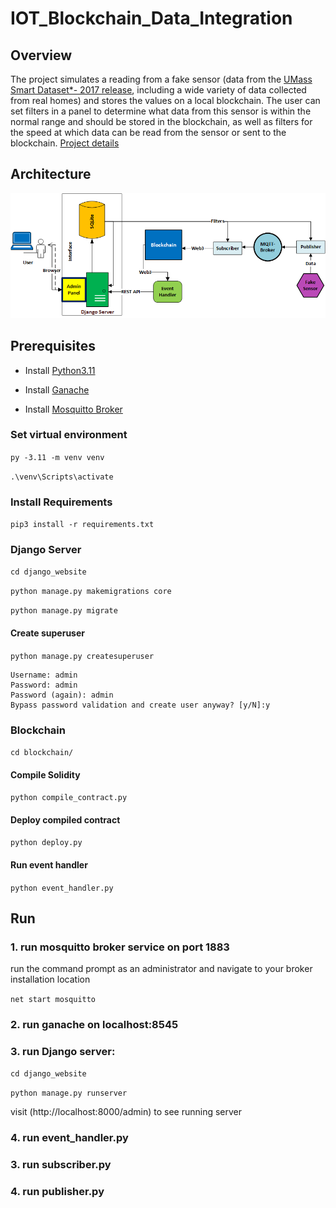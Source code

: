 # IOT_Blockchain_Data_Integration

## Overview

The project simulates a reading from a fake sensor (data from the [UMass Smart Dataset*- 2017 release](https://traces.cs.umass.edu/index.php/Smart/Smart), including a wide variety of data collected from real homes) and stores the values on a local blockchain. The user can set filters in a panel to determine what data from this sensor is within the normal range and should be stored in the blockchain, as well as filters for the speed at which data can be read from the sensor or sent to the blockchain.
[Project details](docs-img%2Fsensor_data_integration.pdf)

## Architecture
<p align="center">
  <img src="docs_imgs/architecture.png" width="600">
</p>

## Prerequisites

- Install [Python3.11](https://www.python.org/downloads/)

- Install [Ganache](https://trufflesuite.com/ganache/)

- Install [Mosquitto Broker](https://mosquitto.org/download/)

### Set virtual environment

`py -3.11 -m venv venv`

`.\venv\Scripts\activate`

### Install Requirements

`pip3 install -r requirements.txt`

### Django Server

`cd django_website`

`python manage.py makemigrations core`

`python manage.py migrate`

#### Create superuser

`python manage.py createsuperuser`

    Username: admin
    Password: admin
    Password (again): admin
    Bypass password validation and create user anyway? [y/N]:y

### Blockchain

`cd blockchain/`

#### Compile Solidity

`python compile_contract.py`

#### Deploy compiled contract

`python deploy.py`

#### Run event handler

`python event_handler.py`

## Run

### 1. run mosquitto broker service on port 1883

run the command prompt as an administrator and
navigate to your broker installation location

`net start mosquitto`

### 2. run ganache on localhost:8545

### 3. run Django server:

`cd django_website`

`python manage.py runserver`

 visit (http://localhost:8000/admin) to see running server

### 4. run event_handler.py 

### 3. run subscriber.py 

### 4. run publisher.py